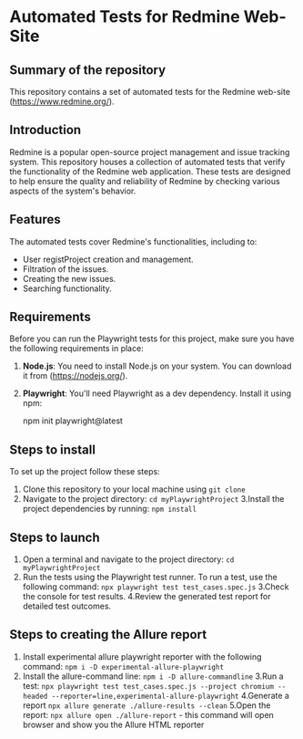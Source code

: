 # Automated Tests for Redmine Web-Site

## Summary of the repository
This repository contains a set of automated tests for the Redmine web-site (https://www.redmine.org/).

## Introduction

Redmine is a popular open-source project management and issue tracking system. This repository houses a collection of automated tests that verify the functionality of the Redmine web application. These tests are designed to help ensure the quality and reliability of Redmine by checking various aspects of the system's behavior.

## Features

The automated tests cover Redmine's functionalities, including to:

- User registProject creation and management.
- Filtration of the issues.
- Creating the new issues.
- Searching functionality.
  
## Requirements
Before you can run the Playwright tests for this project, make sure you have the following requirements in place:

1. **Node.js**: You need to install Node.js on your system. You can download it from (https://nodejs.org/).

2. **Playwright**: You'll need Playwright as a dev dependency. Install it using npm:

   npm init playwright@latest
  
## Steps to install

To set up the project follow these steps:

1. Clone this repository to your local machine using `git clone` 
2. Navigate to the project directory:
   `cd myPlaywrightProject`
3.Install the project dependencies by running: `npm install`

## Steps to launch
1. Open a terminal and navigate to the project directory: `cd myPlaywrightProject`
2. Run the tests using the Playwright test runner. To run a test, use the following command:
`npx playwright test test_cases.spec.js`
3.Check the console for test results.
4.Review the generated test report for detailed test outcomes.

## Steps to creating the Allure report

1. Install experimental allure playwright reporter with the following command:
   `npm i -D experimental-allure-playwright`
2. Install the allure-command line:
   `npm i -D allure-commandline`
3.Run a test:
   `npx playwright test test_cases.spec.js --project chromium --headed --reporter=line,experimental-allure-playwright`
4.Generate a report
   `npx allure generate ./allure-results --clean`
5.Open the report:
   `npx allure open ./allure-report` - this command will open browser and show you the Allure HTML reporter






